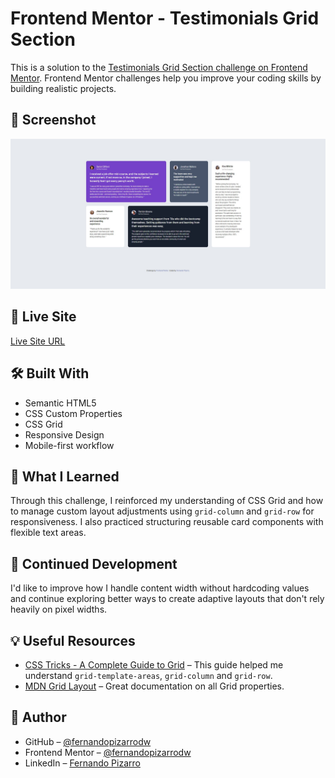 # Frontend Mentor - Testimonials Grid Section

This is a solution to the [Testimonials Grid Section challenge on Frontend Mentor](https://www.frontendmentor.io/challenges/testimonials-grid-section-Nnw6J7Un7). Frontend Mentor challenges help you improve your coding skills by building realistic projects.

## 📸 Screenshot

![Screenshot](./images/Screenshot-desktop.jpg)

## 🔗 Live Site

[Live Site URL](https://fernandopizarrodw.github.io/Testimonials-grid-section-Fronted-Mentor/)

## 🛠️ Built With

- Semantic HTML5
- CSS Custom Properties
- CSS Grid
- Responsive Design
- Mobile-first workflow

## 🚀 What I Learned

Through this challenge, I reinforced my understanding of CSS Grid and how to manage custom layout adjustments using `grid-column` and `grid-row` for responsiveness. I also practiced structuring reusable card components with flexible text areas.

## 🔄 Continued Development

I'd like to improve how I handle content width without hardcoding values and continue exploring better ways to create adaptive layouts that don't rely heavily on pixel widths.

## 💡 Useful Resources

- [CSS Tricks - A Complete Guide to Grid](https://css-tricks.com/snippets/css/complete-guide-grid/) – This guide helped me understand `grid-template-areas`, `grid-column` and `grid-row`.
- [MDN Grid Layout](https://developer.mozilla.org/en-US/docs/Web/CSS/CSS_grid_layout) – Great documentation on all Grid properties.

## 👤 Author

- GitHub – [@fernandopizarrodw](https://github.com/fernandopizarrodw)
- Frontend Mentor – [@fernandopizarrodw](https://www.frontendmentor.io/profile/fernandopizarrodw)
- LinkedIn – [Fernando Pizarro](https://www.linkedin.com/in/fernandopizarro-dev/)
